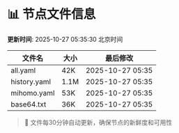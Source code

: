 # 📊 节点文件信息

**更新时间**: 2025-10-27 05:35:30 北京时间

| 文件名 | 大小 | 最后修改 |
|--------|------|----------|
| all.yaml | 42K | 2025-10-27 05:35 |
| history.yaml | 1.1M | 2025-10-27 05:35 |
| mihomo.yaml | 53K | 2025-10-27 05:35 |
| base64.txt | 36K | 2025-10-27 05:35 |

> 🔄 文件每30分钟自动更新，确保节点的新鲜度和可用性
